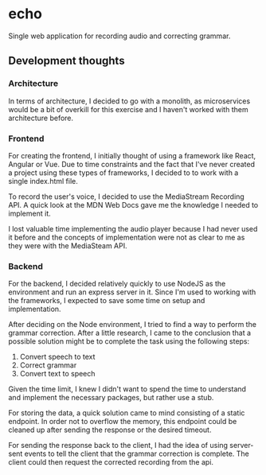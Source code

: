# echo

Single web application for recording audio and correcting grammar.

## Development thoughts

### Architecture

In terms of architecture, I decided to go with a monolith,
as microservices would be a bit of overkill for this exercise and I haven't worked with them architecture before.

### Frontend

For creating the frontend, I initially thought of using a framework like React, Angular or Vue.
Due to time constraints and the fact that I've never created a project using these types of frameworks, I decided to
to work with a single index.html file.

To record the user's voice, I decided to use the MediaStream Recording API.
A quick look at the MDN Web Docs gave me the knowledge I needed to implement it.

I lost valuable time implementing the audio player because I had never used it before and the concepts of implementation were not as clear to me as they were with the MediaSteam API.

### Backend

For the backend, I decided relatively quickly to use NodeJS as the environment and run an express server in it.
Since I'm used to working with the frameworks, I expected to save some time on setup and implementation.

After deciding on the Node environment, I tried to find a way to perform the grammar correction.
After a little research, I came to the conclusion that a possible solution might be to complete the task using the following steps:

1. Convert speech to text
2. Correct grammar
3. Convert text to speech

Given the time limit, I knew I didn't want to spend the time to understand and implement the necessary packages, but rather use a stub.

For storing the data, a quick solution came to mind consisting of a static endpoint.
In order not to overflow the memory, this endpoint could be cleaned up after sending the response or the desired timeout.

For sending the response back to the client, I had the idea of using server-sent events to tell the client that the grammar correction is complete.
The client could then request the corrected recording from the api.
